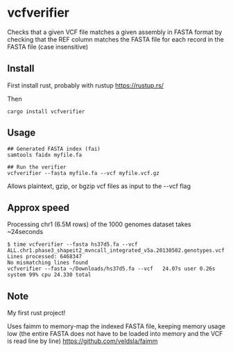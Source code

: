 # vcfverifier

Checks that a given VCF file matches a given assembly in FASTA format by
checking that the REF column matches the FASTA file for each record in the
FASTA file (case insensitive)

## Install

First install rust, probably with rustup https://rustup.rs/

Then

```
cargo install vcfverifier
```

## Usage

```
## Generated FASTA index (fai)
samtools faidx myfile.fa

## Run the verifier
vcfverifier --fasta myfile.fa --vcf myfile.vcf.gz
```

Allows plaintext, gzip, or bgzip vcf files as input to the --vcf flag

## Approx speed

Processing chr1 (6.5M rows) of the 1000 genomes dataset takes ~24seconds

```
$ time vcfverifier --fasta hs37d5.fa --vcf ALL.chr1.phase3_shapeit2_mvncall_integrated_v5a.20130502.genotypes.vcf.gz
Lines processed: 6468347
No mismatching lines found
vcfverifier --fasta ~/Downloads/hs37d5.fa --vcf   24.07s user 0.26s system 99% cpu 24.330 total

```

## Note

My first rust project!

Uses faimm to memory-map the indexed FASTA file, keeping memory usage low (the
entire FASTA does not have to be loaded into memory and the VCF is read line by
line) https://github.com/veldsla/faimm
